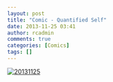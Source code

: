 ```yaml
---
layout: post
title: "Comic - Quantified Self"
date: 2013-11-25 03:41
author: rcadmin
comments: true
categories: [Comics]
tags: []
---
```

<a href="http://bitsmack.com/comics/2013/11/25/comic-quantified-self/" rel="attachment wp-att-2508"><img src="http://dl.bitsmack.com/uploads/2013/11/20131125.jpg" alt="20131125"  class="alignnone size-full wp-image-2508" /></a>
